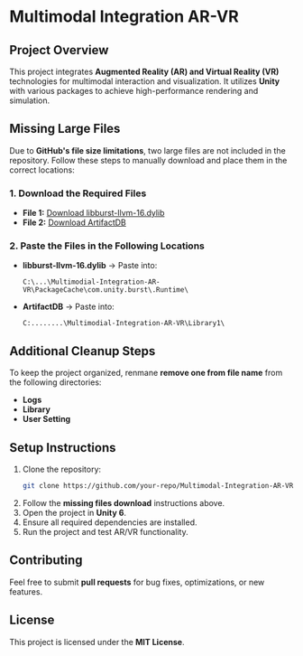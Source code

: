 # Multimodal Integration AR-VR

## Project Overview
This project integrates **Augmented Reality (AR) and Virtual Reality (VR)** technologies for multimodal interaction and visualization. It utilizes **Unity** with various packages to achieve high-performance rendering and simulation.

## Missing Large Files
Due to **GitHub's file size limitations**, two large files are not included in the repository. Follow these steps to manually download and place them in the correct locations:

### **1. Download the Required Files**
- **File 1:** [Download libburst-llvm-16.dylib](https://drive.google.com/file/d/1h62B8JpLz8ESx5xV7Qx8--wTtnBEB4yi/view?usp=drive_link)
- **File 2:** [Download ArtifactDB](https://drive.google.com/file/d/1TIrYRu2lxYif0csqHxibsExyV963XhN3/view?usp=drive_link)

### **2. Paste the Files in the Following Locations**
- **libburst-llvm-16.dylib** → Paste into:  
  ```
  C:\...\Multimodial-Integration-AR-VR\PackageCache\com.unity.burst\.Runtime\
  ```
- **ArtifactDB** → Paste into:  
  ```
  C:........\Multimodial-Integration-AR-VR\Library1\
  ```

## Additional Cleanup Steps
To keep the project organized, renmane **remove one from file name** from the following directories:
- **Logs**
- **Library**
- **User Setting**

## Setup Instructions
1. Clone the repository:
   ```bash
   git clone https://github.com/your-repo/Multimodal-Integration-AR-VR.git
   ```
2. Follow the **missing files download** instructions above.
3. Open the project in **Unity 6**.
4. Ensure all required dependencies are installed.
5. Run the project and test AR/VR functionality.

## Contributing
Feel free to submit **pull requests** for bug fixes, optimizations, or new features.

## License
This project is licensed under the **MIT License**.
